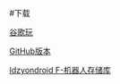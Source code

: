 #下载

[谷歌玩](https://play.google.com/store/apps/details?id=moe.shizuku.privileged.api)

[GitHub版本](https://github.com/RikkaApps/Shizuku/releases)

[Idzyondroid F-机器人存储库](https://apt.izzysoft.de/fdroid/index/apk/moe.shizuku.privileged.api)
